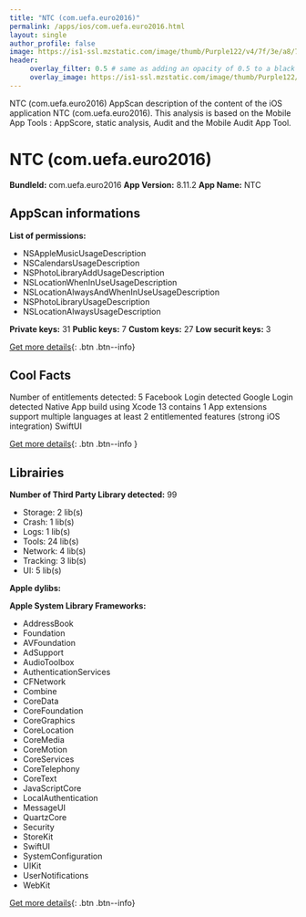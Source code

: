 ```yaml
---
title: "NTC (com.uefa.euro2016)"
permalink: /apps/ios/com.uefa.euro2016.html
layout: single
author_profile: false
image: https://is1-ssl.mzstatic.com/image/thumb/Purple122/v4/7f/3e/a8/7f3ea876-cad2-b3dd-7cf1-f7a26aa878ed/AppIcon-1x_U007emarketing-0-5-0-0-85-220.png/512x512bb.jpg
header: 
     overlay_filter: 0.5 # same as adding an opacity of 0.5 to a black background
     overlay_image: https://is1-ssl.mzstatic.com/image/thumb/Purple122/v4/7f/3e/a8/7f3ea876-cad2-b3dd-7cf1-f7a26aa878ed/AppIcon-1x_U007emarketing-0-5-0-0-85-220.png/512x512bb.jpg
---
```

NTC (com.uefa.euro2016) AppScan description of the content of the iOS application NTC (com.uefa.euro2016). This analysis is based on the Mobile App Tools : AppScore, static analysis, Audit and the Mobile Audit App Tool.

# NTC (com.uefa.euro2016)

**BundleId:** com.uefa.euro2016
**App Version:** 8.11.2
**App Name:** NTC


## AppScan informations 

**List of permissions:** 
- NSAppleMusicUsageDescription
- NSCalendarsUsageDescription
- NSPhotoLibraryAddUsageDescription
- NSLocationWhenInUseUsageDescription
- NSLocationAlwaysAndWhenInUseUsageDescription
- NSPhotoLibraryUsageDescription
- NSLocationAlwaysUsageDescription
  
  
**Private keys:** 31
**Public keys:** 7
**Custom keys:** 27
**Low securit keys:** 3
  
[Get more details](/pricing.html){: .btn .btn--info}

## Cool Facts

Number of entitlements detected: 5
Facebook Login detected
Google Login detected
Native App
build using Xcode 13
contains 1 App extensions
support multiple languages
at least 2 entitlemented features (strong iOS integration)
SwiftUI
  
[Get more details](/pricing.html){: .btn .btn--info }

## Librairies 
**Number of Third Party Library detected:** 99
- Storage: 2 lib(s)
- Crash: 1 lib(s)
- Logs: 1 lib(s)
- Tools: 24 lib(s)
- Network: 4 lib(s)
- Tracking: 3 lib(s)
- UI: 5 lib(s)


**Apple dylibs:**


**Apple System Library Frameworks:**
- AddressBook
- Foundation
- AVFoundation
- AdSupport
- AudioToolbox
- AuthenticationServices
- CFNetwork
- Combine
- CoreData
- CoreFoundation
- CoreGraphics
- CoreLocation
- CoreMedia
- CoreMotion
- CoreServices
- CoreTelephony
- CoreText
- JavaScriptCore
- LocalAuthentication
- MessageUI
- QuartzCore
- Security
- StoreKit
- SwiftUI
- SystemConfiguration
- UIKit
- UserNotifications
- WebKit


  
[Get more details](/pricing.html){: .btn .btn--info}

